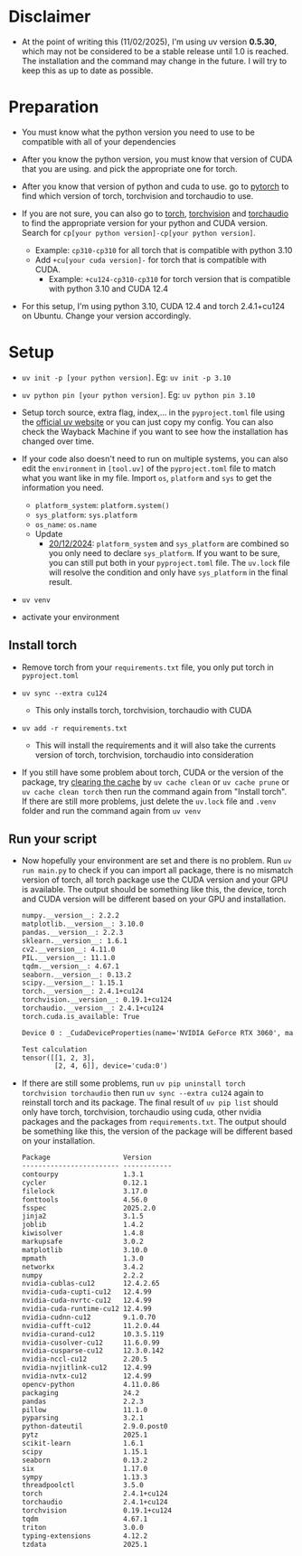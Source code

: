 # Disclaimer

- At the point of writing this (11/02/2025), I'm using uv version **0.5.30**, which may not be considered to be a stable release until 1.0 is reached. The installation and the command may change in the future. I will try to keep this as up to date as possible.

# Preparation

- You must know what the python version you need to use to be compatible with all of your dependencies
- After you know the python version, you must know that version of CUDA that you are using. and pick the appropriate one for torch.
- After you know that version of python and cuda to use. go to [pytorch](https://pytorch.org/get-started/previous-versions/) to find which version of torch, torchvision and torchaudio to use.
- If you are not sure, you can also go to [torch](https://download.pytorch.org/whl/torch), [torchvision](https://download.pytorch.org/whl/torchvision) and [torchaudio](https://download.pytorch.org/whl/torchaudio) to find the appropriate version for your python and CUDA version. Search for `cp[your python version]-cp[your python version]`. 
    - Example: `cp310-cp310` for all torch that is compatible with python 3.10
    - Add `+cu[your cuda version]-` for torch that is compatible with CUDA.
        - Example: `+cu124-cp310-cp310` for torch version that is compatible with python 3.10 and CUDA 12.4

- For this setup, I'm using python 3.10, CUDA 12.4 and torch 2.4.1+cu124 on Ubuntu. Change your version accordingly.

# Setup

- `uv init -p [your python version]`. Eg: `uv init -p 3.10`
- `uv python pin [your python version]`. Eg: `uv python pin 3.10`

- Setup torch source, extra flag, index,... in the `pyproject.toml` file using the [official uv website](https://docs.astral.sh/uv/guides/integration/pytorch/#configuring-accelerators-with-optional-dependencies) or you can just copy my config. You can also check the Wayback Machine if you want to see how the installation has changed over time.

- If your code also doesn't need to run on multiple systems, you can also edit the `environment` in `[tool.uv]` of the `pyproject.toml` file to match what you want like in my file. Import `os`, `platform` and `sys` to get the information you need.
    - `platform_system`: `platform.system()`
    - `sys_platform`: `sys.platform`
    - `os_name`: `os.name`
    - Update
        - [20/12/2024](https://github.com/astral-sh/uv/pull/9949):  `platform_system` and `sys_platform` are combined so you only need to declare `sys_platform`. If you want to be sure, you can still put both in your `pyproject.toml` file. The `uv.lock` file will resolve the condition and only have `sys_platform` in the final result. 
- `uv venv`

- activate your environment

## Install torch

- Remove torch from your `requirements.txt` file, you only put torch in `pyproject.toml`

- `uv sync --extra cu124`
    - This only installs torch, torchvision, torchaudio with CUDA
- `uv add -r requirements.txt`
    - This will install the requirements and it will also take the currents version of torch, torchvision, torchaudio into consideration

- If you still have some problem about torch, CUDA or the version of the package, try [clearing the cache](https://docs.astral.sh/uv/concepts/cache/#clearing-the-cache) by `uv cache clean` or `uv cache prune` or `uv cache clean torch` then run the command again from "Install torch". If there are still more problems, just delete the `uv.lock` file and `.venv` folder and run the command again from `uv venv`

## Run your script

- Now hopefully your environment are set and there is no problem. Run `uv run main.py` to check if you can import all package, there is no mismatch version of torch, all torch package use the CUDA version and your GPU is available. The output should be something like this, the device, torch and CUDA version will be different based on your GPU and installation.

    ```txt
    numpy.__version__: 2.2.2
    matplotlib.__version__: 3.10.0
    pandas.__version__: 2.2.3
    sklearn.__version__: 1.6.1
    cv2.__version__: 4.11.0
    PIL.__version__: 11.1.0
    tqdm.__version__: 4.67.1
    seaborn.__version__: 0.13.2
    scipy.__version__: 1.15.1
    torch.__version__: 2.4.1+cu124
    torchvision.__version__: 0.19.1+cu124
    torchaudio.__version__: 2.4.1+cu124
    torch.cuda.is_available: True

    Device 0 : _CudaDeviceProperties(name='NVIDIA GeForce RTX 3060', major=8, minor=6, total_memory=11931MB, multi_processor_count=28)

    Test calculation
    tensor([[1, 2, 3],
            [2, 4, 6]], device='cuda:0')
    ```

- If there are still some problems, run `uv pip uninstall torch torchvision torchaudio` then run `uv sync --extra cu124` again to reinstall torch and its package. The final result of `uv pip list` should only have torch, torchvision, torchaudio using cuda, other nvidia packages and the packages from `requirements.txt`. The output should be something like this, the version of the package will be different based on your installation.

    ```txt
    Package                  Version
    ------------------------ ------------
    contourpy                1.3.1
    cycler                   0.12.1
    filelock                 3.17.0
    fonttools                4.56.0
    fsspec                   2025.2.0
    jinja2                   3.1.5
    joblib                   1.4.2
    kiwisolver               1.4.8
    markupsafe               3.0.2
    matplotlib               3.10.0
    mpmath                   1.3.0
    networkx                 3.4.2
    numpy                    2.2.2
    nvidia-cublas-cu12       12.4.2.65
    nvidia-cuda-cupti-cu12   12.4.99
    nvidia-cuda-nvrtc-cu12   12.4.99
    nvidia-cuda-runtime-cu12 12.4.99
    nvidia-cudnn-cu12        9.1.0.70
    nvidia-cufft-cu12        11.2.0.44
    nvidia-curand-cu12       10.3.5.119
    nvidia-cusolver-cu12     11.6.0.99
    nvidia-cusparse-cu12     12.3.0.142
    nvidia-nccl-cu12         2.20.5
    nvidia-nvjitlink-cu12    12.4.99
    nvidia-nvtx-cu12         12.4.99
    opencv-python            4.11.0.86
    packaging                24.2
    pandas                   2.2.3
    pillow                   11.1.0
    pyparsing                3.2.1
    python-dateutil          2.9.0.post0
    pytz                     2025.1
    scikit-learn             1.6.1
    scipy                    1.15.1
    seaborn                  0.13.2
    six                      1.17.0
    sympy                    1.13.3
    threadpoolctl            3.5.0
    torch                    2.4.1+cu124
    torchaudio               2.4.1+cu124
    torchvision              0.19.1+cu124
    tqdm                     4.67.1
    triton                   3.0.0
    typing-extensions        4.12.2
    tzdata                   2025.1
    ```
